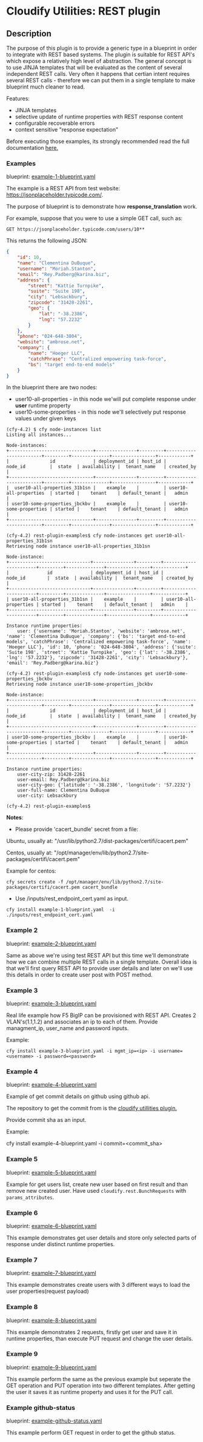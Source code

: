 # Cloudify Utilities: REST plugin

## Description
The purpose of this plugin is to provide a generic type in a blueprint in order
to integrate with REST based systems. The plugin is suitable for REST API's which
expose a relatively high level of abstraction. The general concept is to use JINJA
templates that will be evaluated as the content of several independent REST calls.
Very often it happens that certian intent requires several REST calls - therefore
we can put them in a single template to make blueprint much cleaner to read.

Features:

- JINJA templates
- selective update of runtime properties with REST response content
- configurable recoverable errors
- context sensitive "response expectation"

Before executing those examples, its strongly recommended read the full documentation
 [here.](https://github.com/cloudify-incubator/cloudify-utilities-plugin/blob/master/cloudify_rest/README.md) 

### Examples

blueprint: [example-1-blueprint.yaml](./example-1-blueprint.yaml)

The example is a REST API from test website: https://jsonplaceholder.typicode.com/.

The purpose of blueprint is to demonstrate how **response_translation** work.

For example, suppose that you were to use a simple GET call, such as:

`GET https://jsonplaceholder.typicode.com/users/10**`

This returns the following JSON:

```json
{
    "id": 10,
    "name": "Clementina DuBuque",
    "username": "Moriah.Stanton",
    "email": "Rey.Padberg@karina.biz",
    "address": {
        "street": "Kattie Turnpike",
        "suite": "Suite 198",
        "city": "Lebsackbury",
        "zipcode": "31428-2261",
        "geo": {
            "lat": "-38.2386",
            "lng": "57.2232"
        }
    },
    "phone": "024-648-3804",
    "website": "ambrose.net",
    "company": {
        "name": "Hoeger LLC",
        "catchPhrase": "Centralized empowering task-force",
        "bs": "target end-to-end models"
    }
}
```

In the blueprint there are two nodes:

  * user10-all-properties - in this node we'will put complete response under
    **user** runtime property
  * user10-some-properties - in this node we'll selectively put response values
    under given keys

```shell
(cfy-4.2) $ cfy node-instances list
Listing all instances...

Node-instances:
+-------------------------------+---------------+---------+------------------------+---------+--------------+----------------+------------+
|               id              | deployment_id | host_id |        node_id         |  state  | availability |  tenant_name   | created_by |
+-------------------------------+---------------+---------+------------------------+---------+--------------+----------------+------------+
|  user10-all-properties_31b1sn |    example    |         | user10-all-properties  | started |    tenant    | default_tenant |   admin    |
| user10-some-properties_jbckbv |    example    |         | user10-some-properties | started |    tenant    | default_tenant |   admin    |
+-------------------------------+---------------+---------+------------------------+---------+--------------+----------------+------------+

(cfy-4.2) rest-plugin-examples$ cfy node-instances get user10-all-properties_31b1sn
Retrieving node instance user10-all-properties_31b1sn

Node-instance:
+------------------------------+---------------+---------+-----------------------+---------+--------------+----------------+------------+
|              id              | deployment_id | host_id |        node_id        |  state  | availability |  tenant_name   | created_by |
+------------------------------+---------------+---------+-----------------------+---------+--------------+----------------+------------+
| user10-all-properties_31b1sn |    example    |         | user10-all-properties | started |    tenant    | default_tenant |   admin    |
+------------------------------+---------------+---------+-----------------------+---------+--------------+----------------+------------+

Instance runtime properties:
    user: {'username': 'Moriah.Stanton', 'website': 'ambrose.net', 'name': 'Clementina DuBuque', 'company': {'bs': 'target end-to-end models', 'catchPhrase': 'Centralized empowering task-force', 'name': 'Hoeger LLC'}, 'id': 10, 'phone': '024-648-3804', 'address': {'suite': 'Suite 198', 'street': 'Kattie Turnpike', 'geo': {'lat': '-38.2386', 'lng': '57.2232'}, 'zipcode': '31428-2261', 'city': 'Lebsackbury'}, 'email': 'Rey.Padberg@karina.biz'}

(cfy-4.2) rest-plugin-examples$ cfy node-instances get user10-some-properties_jbckbv
Retrieving node instance user10-some-properties_jbckbv

Node-instance:
+-------------------------------+---------------+---------+------------------------+---------+--------------+----------------+------------+
|               id              | deployment_id | host_id |        node_id         |  state  | availability |  tenant_name   | created_by |
+-------------------------------+---------------+---------+------------------------+---------+--------------+----------------+------------+
| user10-some-properties_jbckbv |    example    |         | user10-some-properties | started |    tenant    | default_tenant |   admin    |
+-------------------------------+---------------+---------+------------------------+---------+--------------+----------------+------------+

Instance runtime properties:
    user-city-zip: 31428-2261
    user-email: Rey.Padberg@karina.biz
    user-city-geo: {'latitude': '-38.2386', 'longnitude': '57.2232'}
    user-full-name: Clementina DuBuque
    user-city: Lebsackbury

(cfy-4.2) rest-plugin-examples$

```

**Notes**:

* Please provide 'cacert_bundle' secret from a file:

Ubuntu, usually at: "/usr/lib/python2.7/dist-packages/certifi/cacert.pem"

Centos, usually at: "/opt/manager/env/lib/python2.7/site-packages/certifi/cacert.pem"

Example for centos:

`cfy secrets create -f /opt/manager/env/lib/python2.7/site-packages/certifi/cacert.pem cacert_bundle`

* Use /inputs/rest_endpoint_cert.yaml as input.

`cfy install example-1-blueprint.yaml  -i ./inputs/rest_endpoint_cert.yaml`

### Example 2

blueprint: [example-2-blueprint.yaml](./example-2-blueprint.yaml)

Same as above we're using test REST API but this time we'll demonstrate how we
can combine multiple REST calls in a single template. Overall idea is that
we'll first query REST API to provide user details and later on we'll use this
details in order to create user post with POST method.


### Example 3

blueprint: [example-3-blueprint.yaml](./example-3-blueprint.yaml)

Real life example how F5 BigIP can be provisioned with REST API.
Creates 2 VLAN's(1.1,1.2) and associates an ip to each of them.
Provide managment_ip, user_name and password inputs.

Example:

`cfy install example-3-blueprint.yaml -i mgmt_ip=<ip> -i username=<username> -i password=<password> `

### Example 4 
blueprint: [example-4-blueprint.yaml](./example-4-blueprint.yaml)

Example of get commit details on github using github api.

The repository to get the commit from is the [cloudify utillities plugin.](https://github.com/cloudify-incubator/cloudify-utilities-plugin)

Provide commit sha as an input.

Example:

cfy install example-4-blueprint.yaml -i commit=<commit_sha>

### Example 5

blueprint: [example-5-blueprint.yaml](./example-5-blueprint.yaml)

Example for get users list, create new user based on first result and than
remove new created user. Have used `cloudify.rest.BunchRequests` with
`params_attributes`.

### Example 6

blueprint: [example-6-blueprint.yaml](./example-6-blueprint.yaml)

This example demonstrates get user details and store only selected parts of response under distinct runtime properties.

### Example 7

blueprint: [example-7-blueprint.yaml](./example-7-blueprint.yaml)

This example demonstrates create users with 3 different ways to load the user properties(request payload)

### Example 8

blueprint: [example-8-blueprint.yaml](./example-8-blueprint.yaml)

This example demonstrates 2 requests, firstly get user and save it in runtime properties,
than execute PUT request and change the user details.

### Example 9

blueprint: [example-9-blueprint.yaml](./example-9-blueprint.yaml)

This example perform the same as the previous example but seperate the GET operation and PUT operation into two different templates.
After getting the user it saves it as runtime property and uses it for the PUT call.

### Example github-status

blueprint: [example-github-status.yaml](./example-github-status.yaml)

This example perform GET request in order to get the github status.